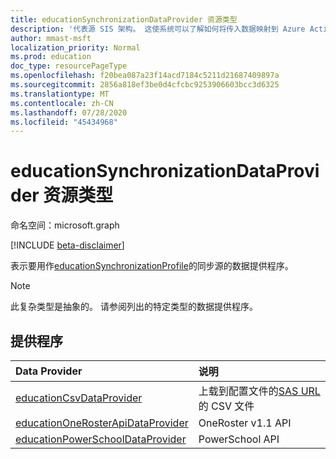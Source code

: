 ```yaml
---
title: educationSynchronizationDataProvider 资源类型
description: '代表源 SIS 架构。 这使系统可以了解如何将传入数据映射到 Azure Active Directory （Azure AD）架构。 '
author: mmast-msft
localization_priority: Normal
ms.prod: education
doc_type: resourcePageType
ms.openlocfilehash: f20bea087a23f14acd7184c5211d21687409897a
ms.sourcegitcommit: 2856a818ef3be0d4cfcbc9253906603bcc3d6325
ms.translationtype: MT
ms.contentlocale: zh-CN
ms.lasthandoff: 07/28/2020
ms.locfileid: "45434968"
---
```

# <a name="educationsynchronizationdataprovider-resource-type"></a>educationSynchronizationDataProvider 资源类型

命名空间：microsoft.graph

[!INCLUDE [beta-disclaimer](../../includes/beta-disclaimer.md)]

表示要用作[educationSynchronizationProfile]的同步源的数据提供程序。

> [!NOTE]
> 此复杂类型是抽象的。 请参阅列出的特定类型的数据提供程序。

## <a name="providers"></a>提供程序

| Data Provider                                                             | 说明                                                                                        |
| :------------------------------------------------------------------------ | :------------------------------------------------------------------------------------------------- |
| [educationCsvDataProvider]                                                | 上载到配置文件的[SAS URL](../api/educationsynchronizationprofile-uploadurl.md)的 CSV 文件 |
| [educationOneRosterApiDataProvider](educationonerosterapidataprovider.md) | OneRoster v1.1 API                                                                                 |
| [educationPowerSchoolDataProvider]                                        | PowerSchool API                                                                                    |

[educationsynchronizationprofile]: educationsynchronizationprofile.md
[educationcsvdataprovider]: educationCsvDataProvider.md
[educationsynchronizationdataprovider]: educationSynchronizationDataProvider.md
[educationpowerschooldataprovider]: educationPowerSchoolDataProvider.md
[educationcsvdataprovider]: educationCsvDataProvider.md
